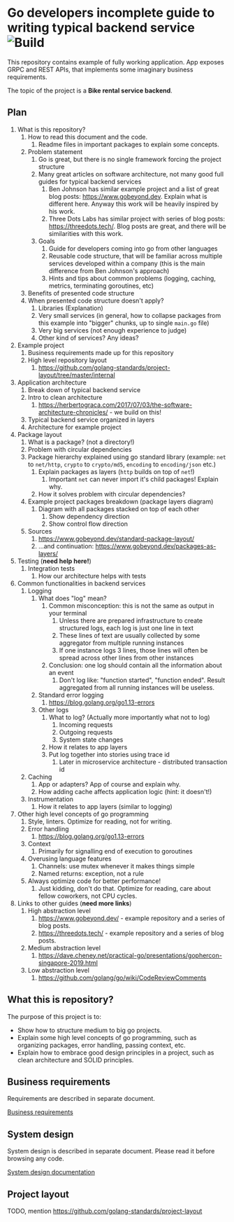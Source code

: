 # Go developers incomplete guide to writing typical backend service ![Build](https://github.com/nglogic/go-example-project/workflows/Build/badge.svg)

This repository contains example of fully working application. App exposes GRPC and REST APIs, that implements some imaginary business requirements.

The topic of the project is a **Bike rental service backend**.

## Plan

1. What is this repository?
   1. How to read this document and the code.
      1. Readme files in important packages to explain some concepts.
   2. Problem statement
      1. Go is great, but there is no single framework forcing the project structure
      2. Many great articles on software architecture, not many good full guides for typical backend services
         1. Ben Johnson has similar example project and a list of great blog posts: https://www.gobeyond.dev. Explain what is different here. Anyway this work will be heavily inspired by his work.
         2. Three Dots Labs has similar project with series of blog posts: https://threedots.tech/. Blog posts are great, and there will be similarities with this work.
      3. Goals
         1. Guide for developers coming into go from other languages
         2. Reusable code structure, that will be familiar across multiple services developed within a company (this is the main difference from Ben Johnson's approach)
         3. Hints and tips about common problems (logging, caching, metrics, terminating goroutines, etc)
   3. Benefits of presented code structure
   4. When presented code structure doesn't apply?
      1. Libraries (Explanation)
      2. Very small services (in general, how to collapse packages from this example into "bigger" chunks, up to single `main.go` file)
      3. Very big services (not enough experience to judge)
      4. Other kind of services? Any ideas?
2. Example project
   1. Business requirements made up for this repository
   2. High level repository layout
      1. https://github.com/golang-standards/project-layout/tree/master/internal
3. Application architecture
   1. Break down of typical backend service
   2. Intro to clean architecture
      1. https://herbertograca.com/2017/07/03/the-software-architecture-chronicles/ - we build on this!
   3. Typical backend service organized in layers
   4. Architecture for example project
4. Package layout
   1. What is a package? (not a directory!)
   2. Problem with circular dependencies
   3. Package hierarchy explained using go standard library (example: `net` to `net/http`, `crypto` to `crypto/md5`, `encoding` to `encoding/json` etc.)
      1. Explain packages as layers (`http` builds on top of `net`!)
         1. Important `net` can never import it's child packages! Explain why.
      2. How it solves problem with circular dependencies?
   4. Example project packages breakdown (package layers diagram)
      1. Diagram with all packages stacked on top of each other
         1. Show dependency direction
         2. Show control flow direction
   5. Sources
      1. https://www.gobeyond.dev/standard-package-layout/
      2. ...and continuation: https://www.gobeyond.dev/packages-as-layers/
5. Testing (**need help here!**)  
   1. Integration tests
      1. How our architecture helps with tests
6. Common functionalities in backend services
   1. Logging
      1. What does "log" mean?
         1. Common misconception: this is not the same as output in your terminal
            1. Unless there are prepared infrastructure to create structured logs, each log is just one line in text
            2. These lines of text are usually collected by some aggregator from multiple running instances
            3. If one instance logs 3 lines, those lines will often be spread across other lines from other instances
         2. Conclusion: one log should contain all the information about an event
            1. Don't log like: "function started", "function ended". Result aggregated from all running instances will be useless. 
      2. Standard error logging
         1. https://blog.golang.org/go1.13-errors
      3. Other logs
         1. What to log? (Actually more importantly what not to log)
            1. Incoming requests
            2. Outgoing requests
            3. System state changes
         2. How it relates to app layers
         3. Put log together into stories using trace id
            1. Later in microservice architecture - distributed transaction id
   2. Caching
      1. App or adapters? App of course and explain why.
      2. How adding cache affects application logic (hint: it doesn't!)
   3. Instrumentation
      1. How it relates to app layers (similar to logging)
7. Other high level concepts of go programming
   1. Style, linters. Optimize for reading, not for writing.
   2. Error handling
      1. https://blog.golang.org/go1.13-errors
   3. Context
      1. Primarily for signalling end of execution to goroutines
   4. Overusing language features
      1. Channels: use mutex whenever it makes things simple
      2. Named returns: exception, not a rule
   5. Always optimize code for better performance!
      1. Just kidding, don't do that. Optimize for reading, care about fellow coworkers, not CPU cycles.
8.  Links to other guides (**need more links**)
    1.  High abstraction level
        1.  https://www.gobeyond.dev/ - example repository and a series of blog posts.
        2.  https://threedots.tech/ - example repository and a series of blog posts.
    2.  Medium abstraction level
        1.  https://dave.cheney.net/practical-go/presentations/gophercon-singapore-2019.html
    3.  Low abstraction level
        1.  https://github.com/golang/go/wiki/CodeReviewComments

## What this is repository?

The purpose of this project is to:

- Show how to structure medium to big go projects.
- Explain some high level concepts of go programming, such as organizing packages, error handling, passing context, etc.
- Explain how to embrace good design principles in a project, such as clean architecture and SOLID principles. 

## Business requirements

Requirements are described in separate document.

[Business requirements](/docs/businessrequirements/requirements.md)
## System design

System design is described in separate document. Please read it before browsing any code.

[System design documentation](/docs/systemdesign/systemdesign.md)
## Project layout

TODO, mention https://github.com/golang-standards/project-layout
